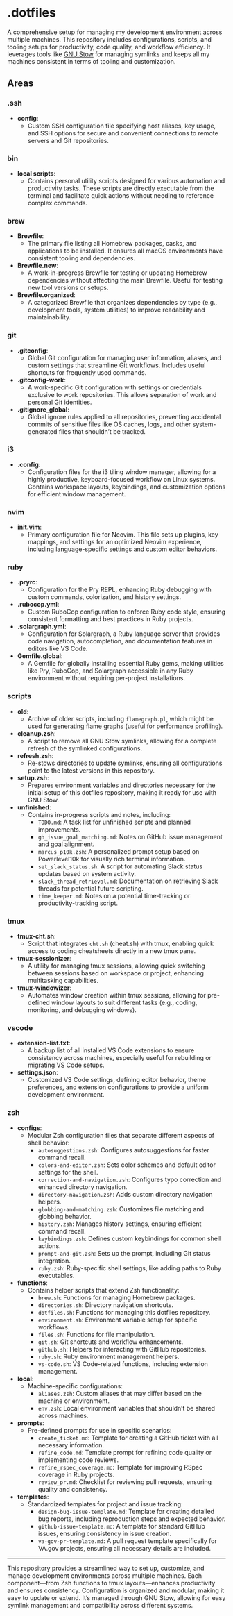 # .dotfiles

A comprehensive setup for managing my development environment across multiple machines. This repository includes configurations, scripts, and tooling setups for productivity, code quality, and workflow efficiency. It leverages tools like [GNU Stow](https://www.gnu.org/software/stow/) for managing symlinks and keeps all my machines consistent in terms of tooling and customization.

## Areas

### .ssh

- **config**:
  - Custom SSH configuration file specifying host aliases, key usage, and SSH options for secure and convenient connections to remote servers and Git repositories.

### bin

- **local scripts**:
  - Contains personal utility scripts designed for various automation and productivity tasks. These scripts are directly executable from the terminal and facilitate quick actions without needing to reference complex commands.

### brew

- **Brewfile**:
  - The primary file listing all Homebrew packages, casks, and applications to be installed. It ensures all macOS environments have consistent tooling and dependencies.
- **Brewfile.new**:
  - A work-in-progress Brewfile for testing or updating Homebrew dependencies without affecting the main Brewfile. Useful for testing new tool versions or setups.
- **Brewfile.organized**:
  - A categorized Brewfile that organizes dependencies by type (e.g., development tools, system utilities) to improve readability and maintainability.

### git

- **.gitconfig**:
  - Global Git configuration for managing user information, aliases, and custom settings that streamline Git workflows. Includes useful shortcuts for frequently used commands.
- **.gitconfig-work**:
  - A work-specific Git configuration with settings or credentials exclusive to work repositories. This allows separation of work and personal Git identities.
- **.gitignore_global**:
  - Global ignore rules applied to all repositories, preventing accidental commits of sensitive files like OS caches, logs, and other system-generated files that shouldn’t be tracked.

### i3

- **.config**:
  - Configuration files for the i3 tiling window manager, allowing for a highly productive, keyboard-focused workflow on Linux systems. Contains workspace layouts, keybindings, and customization options for efficient window management.

### nvim

- **init.vim**:
  - Primary configuration file for Neovim. This file sets up plugins, key mappings, and settings for an optimized Neovim experience, including language-specific settings and custom editor behaviors.

### ruby

- **.pryrc**:
  - Configuration for the Pry REPL, enhancing Ruby debugging with custom commands, colorization, and history settings.
- **.rubocop.yml**:
  - Custom RuboCop configuration to enforce Ruby code style, ensuring consistent formatting and best practices in Ruby projects.
- **.solargraph.yml**:
  - Configuration for Solargraph, a Ruby language server that provides code navigation, autocompletion, and documentation features in editors like VS Code.
- **Gemfile.global**:
  - A Gemfile for globally installing essential Ruby gems, making utilities like Pry, RuboCop, and Solargraph accessible in any Ruby environment without requiring per-project installations.

### scripts

- **old**:
  - Archive of older scripts, including `flamegraph.pl`, which might be used for generating flame graphs (useful for performance profiling).
- **cleanup.zsh**:
  - A script to remove all GNU Stow symlinks, allowing for a complete refresh of the symlinked configurations.
- **refresh.zsh**:
  - Re-stows directories to update symlinks, ensuring all configurations point to the latest versions in this repository.
- **setup.zsh**:
  - Prepares environment variables and directories necessary for the initial setup of this dotfiles repository, making it ready for use with GNU Stow.
- **unfinished**:
  - Contains in-progress scripts and notes, including:
    - `TODO.md`: A task list for unfinished scripts and planned improvements.
    - `gh_issue_goal_matching.md`: Notes on GitHub issue management and goal alignment.
    - `marcus_p10k.zsh`: A personalized prompt setup based on Powerlevel10k for visually rich terminal information.
    - `set_slack_status.sh`: A script for automating Slack status updates based on system activity.
    - `slack_thread_retrieval.md`: Documentation on retrieving Slack threads for potential future scripting.
    - `time_keeper.md`: Notes on a potential time-tracking or productivity-tracking script.

### tmux

- **tmux-cht.sh**:
  - Script that integrates `cht.sh` (cheat.sh) with tmux, enabling quick access to coding cheatsheets directly in a new tmux pane.
- **tmux-sessionizer**:
  - A utility for managing tmux sessions, allowing quick switching between sessions based on workspace or project, enhancing multitasking capabilities.
- **tmux-windowizer**:
  - Automates window creation within tmux sessions, allowing for pre-defined window layouts to suit different tasks (e.g., coding, monitoring, and debugging windows).

### vscode

- **extension-list.txt**:
  - A backup list of all installed VS Code extensions to ensure consistency across machines, especially useful for rebuilding or migrating VS Code setups.
- **settings.json**:
  - Customized VS Code settings, defining editor behavior, theme preferences, and extension configurations to provide a uniform development environment.

### zsh

- **configs**:
  - Modular Zsh configuration files that separate different aspects of shell behavior:
    - `autosuggestions.zsh`: Configures autosuggestions for faster command recall.
    - `colors-and-editor.zsh`: Sets color schemes and default editor settings for the shell.
    - `correction-and-navigation.zsh`: Configures typo correction and enhanced directory navigation.
    - `directory-navigation.zsh`: Adds custom directory navigation helpers.
    - `globbing-and-matching.zsh`: Customizes file matching and globbing behavior.
    - `history.zsh`: Manages history settings, ensuring efficient command recall.
    - `keybindings.zsh`: Defines custom keybindings for common shell actions.
    - `prompt-and-git.zsh`: Sets up the prompt, including Git status integration.
    - `ruby.zsh`: Ruby-specific shell settings, like adding paths to Ruby executables.
- **functions**:
  - Contains helper scripts that extend Zsh functionality:
    - `brew.sh`: Functions for managing Homebrew packages.
    - `directories.sh`: Directory navigation shortcuts.
    - `dotfiles.sh`: Functions for managing this dotfiles repository.
    - `environment.sh`: Environment variable setup for specific workflows.
    - `files.sh`: Functions for file manipulation.
    - `git.sh`: Git shortcuts and workflow enhancements.
    - `github.sh`: Helpers for interacting with GitHub repositories.
    - `ruby.sh`: Ruby environment management helpers.
    - `vs-code.sh`: VS Code-related functions, including extension management.
- **local**:
  - Machine-specific configurations:
    - `aliases.zsh`: Custom aliases that may differ based on the machine or environment.
    - `env.zsh`: Local environment variables that shouldn’t be shared across machines.
- **prompts**:
  - Pre-defined prompts for use in specific scenarios:
    - `create_ticket.md`: Template for creating a GitHub ticket with all necessary information.
    - `refine_code.md`: Template prompt for refining code quality or implementing code reviews.
    - `refine_rspec_coverage.md`: Template for improving RSpec coverage in Ruby projects.
    - `review_pr.md`: Checklist for reviewing pull requests, ensuring quality and consistency.
- **templates**:
  - Standardized templates for project and issue tracking:
    - `design-bug-issue-template.md`: Template for creating detailed bug reports, including reproduction steps and expected behavior.
    - `github-issue-template.md`: A template for standard GitHub issues, ensuring consistency in issue creation.
    - `va-gov-pr-template.md`: A pull request template specifically for VA.gov projects, ensuring all necessary details are included.

---

This repository provides a streamlined way to set up, customize, and manage development environments across multiple machines. Each component—from Zsh functions to tmux layouts—enhances productivity and ensures consistency. Configuration is organized and modular, making it easy to update or extend. It’s managed through GNU Stow, allowing for easy symlink management and compatibility across different systems.
